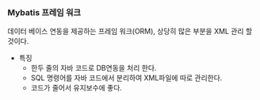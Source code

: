 ###  Mybatis 프레임 워크

데이터 베이스 연동을 제공하는 프레임 워크(ORM), 상당히 많은 부분을 XML 관리 할 것이다. 

- 특징 
  - 한두 줄의 자바 코드로 DB연동을 처리 한다.
  - SQL 명령어를 자바 코드에서 분리하여 XML파일에 따로 관리한다. 
  - 코드가 줄어서 유지보수에 좋다.

